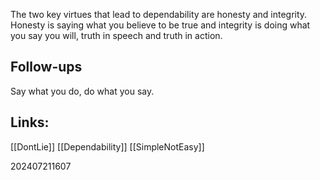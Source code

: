 The two key virtues that lead to dependability are honesty and integrity. Honesty is saying what you believe to be true and integrity is doing what you say you will, truth in speech and truth in action.


## Follow-ups
Say what you do, do what you say.

## Links: 
[[DontLie]]
[[Dependability]]
[[SimpleNotEasy]]


202407211607
